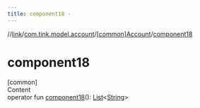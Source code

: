 ```yaml
---
title: component18 -
---
```

//[link](../../index.md)/[com.tink.model.account](../index.md)/[[common]Account](index.md)/[component18](component18.md)



# component18  
[common]  
Content  
operator fun [component18](component18.md)(): [List](https://kotlinlang.org/api/latest/jvm/stdlib/kotlin.collections/-list/index.html)<[String](https://kotlinlang.org/api/latest/jvm/stdlib/kotlin/-string/index.html)>  




